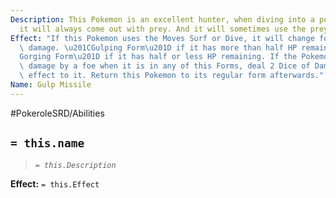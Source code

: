 ```yaml
---
Description: This Pokemon is an excellent hunter, when diving into a pool of water
  it will always come out with prey. And it will sometimes use the prey as a weapon.
Effect: "If this Pokemon uses the Moves Surf or Dive, it will change forms after dealing\
  \ damage. \u201CGulping Form\u201D if it has more than half HP remaining, \u201C\
  Gorging Form\u201D if it has half or less HP remaining. If the Pokemon is dealt\
  \ damage by a foe when it is in any of this Forms, deal 2 Dice of Damage and an\
  \ effect to it. Return this Pokemon to its regular form afterwards."
Name: Gulp Missile
---
```


#PokeroleSRD/Abilities

## `= this.name`

> *`= this.Description`*

**Effect:** `= this.Effect`
